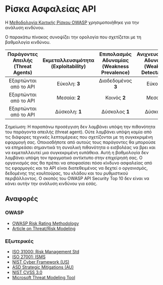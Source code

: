 Ρίσκα Ασφαλείας API
==================

Η [Μεθοδολογία Κριτικής Ρίσκου OWASP][1] χρησιμοποιήθηκε για την ανάλυση κινδύνου.

Ο παρακάτω πίνακας συνοψίζει την ορολογία που σχετίζεται με τη βαθμολογία κινδύνου.

| Παράγοντες Απειλής (Threat Agents) | Εκμεταλλευσιμότητα (Exploitability) | Επιπολασμός Αδυναμίας (Weakness Prevalence) | Ανιχνευσιμότητα Αδυναμίας (Weakness Detectability) | Τεχνικός Αντίκτυπος (Technical Impact) | Επιχειρηματικές Επιπτώσεις (Business Impacts) |
| :-: | :-: | :-: | :-: | :-: | :-: |
| Εξαρτώνται από το API | Εύκολη: **3** | Διαδεδομένος **3** | Εύκολη **3** | Σοβαρός **3** | Εξαρτώνται από την Επιχείρηση |
| Εξαρτώνται από το API | Μεσαία: **2** | Κοινός **2** | Μεσαία **2** | Μεσαίος **2** | Εξαρτώνται από την Επιχείρηση |
| Εξαρτώνται από το API | Δύσκολη: **1** | Δύσκολος **1** | Δύσκολη **1** | Μικρός **1** | Εξαρτώνται από την Επιχείρηση |

Σημείωση: Η παραπάνω προσέγγιση δεν λαμβάνει υπόψη την πιθανότητα του παράγοντα απειλής (threat agent). Ούτε λαμβάνει υπόψη καμία από τις διάφορες τεχνικές λεπτομέρειες που σχετίζονται με τη συγκεκριμένη εφαρμογή σας. Οποιοσδήποτε από αυτούς τους παράγοντες θα μπορούσε να επηρεάσει σημαντικά τη συνολική πιθανότητα ο εισβολέας να βρει και να εκμεταλλευτεί μια συγκεκριμένη ευπάθεια. Αυτή η βαθμολογία δεν λαμβάνει υπόψη τον πραγματικό αντίκτυπο στην επιχείρησή σας. Ο οργανισμός σας θα πρέπει να αποφασίσει πόσο κίνδυνο ασφαλείας από τις εφαρμογές και τα API είναι διατεθειμένος να δεχτεί ο οργανισμός, δεδομένης της κουλτούρας, του κλάδου και του ρυθμιστικού περιβάλλοντος. Ο σκοπός του OWASP API Security Top 10 δεν είναι να κάνει αυτήν την ανάλυση κινδύνου για εσάς.

## Αναφορές

### OWASP

* [OWASP Risk Rating Methodology][1]
* [Article on Threat/Risk Modeling][2]

### Εξωτερικές

* [ISO 31000: Risk Management Std][3]
* [ISO 27001: ISMS][4]
* [NIST Cyber Framework (US)][5]
* [ASD Strategic Mitigations (AU)][6]
* [NIST CVSS 3.0][7]
* [Microsoft Threat Modeling Tool][8]

[1]: https://www.owasp.org/index.php/OWASP_Risk_Rating_Methodology
[2]: https://www.owasp.org/index.php/Threat_Risk_Modeling
[3]: https://www.iso.org/iso-31000-risk-management.html
[4]: https://www.iso.org/isoiec-27001-information-security.html
[5]: https://www.nist.gov/cyberframework
[6]: https://www.asd.gov.au/infosec/mitigationstrategies.htm
[7]: https://nvd.nist.gov/vuln-metrics/cvss/v3-calculator
[8]: https://www.microsoft.com/en-us/download/details.aspx?id=49168
